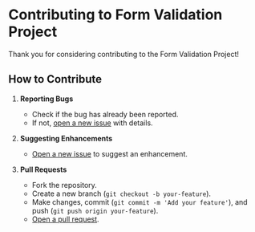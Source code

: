 # Contributing to Form Validation Project

Thank you for considering contributing to the Form Validation Project!

## How to Contribute

1. **Reporting Bugs**
   - Check if the bug has already been reported.
   - If not, [open a new issue](https://github.com/Eraycann/Email-Subscription/issues) with details.

2. **Suggesting Enhancements**
   - [Open a new issue](https://github.com/Eraycann/Email-Subscription/issues) to suggest an enhancement.

3. **Pull Requests**
   - Fork the repository.
   - Create a new branch (`git checkout -b your-feature`).
   - Make changes, commit (`git commit -m 'Add your feature'`), and push (`git push origin your-feature`).
   - [Open a pull request](https://github.com/Eraycann/Email-Subscription/pulls).
